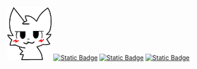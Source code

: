 <div id="header" align="center">
    <a href="https://giphy.com/gifs/skeleton-not-2d-jsp6TYPKpfXwY"><img src="/icon.png" width="100"></a>
    <a href="https://discordapp.com/users/1116279686180376687/"><img alt="Static Badge" src="https://img.shields.io/badge/discord-white?style=for-the-badge&logo=discord"></a>
    <a href="https://nimomilk.github.io/"><img alt="Static Badge" src="https://img.shields.io/badge/about_me-white?style=for-the-badge&logo=github"></a>
    <a href="https://penguinmod.com/profile?user=Selue"><img alt="Static Badge" src="https://img.shields.io/badge/Penguin%20mod-blue?style=for-the-badge"></a>
</div>
